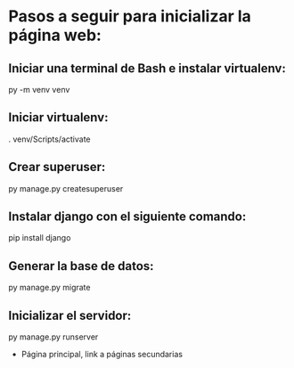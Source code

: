 # Pasos a seguir para inicializar la página web:

## Iniciar una terminal de Bash e instalar virtualenv:

py -m venv venv

## Iniciar virtualenv:

. venv/Scripts/activate

## Crear superuser:

py manage.py createsuperuser

## Instalar django con el siguiente comando:

pip install django

## Generar la base de datos:

py manage.py migrate

## Inicializar el servidor:

py manage.py runserver 

- Página principal, link a páginas secundarias